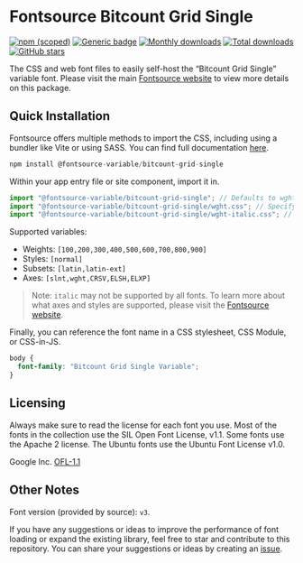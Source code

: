 # Fontsource Bitcount Grid Single

[![npm (scoped)](https://img.shields.io/npm/v/@fontsource-variable/bitcount-grid-single?color=brightgreen)](https://www.npmjs.com/package/@fontsource-variable/bitcount-grid-single) [![Generic badge](https://img.shields.io/badge/fontsource-passing-brightgreen)](https://github.com/fontsource/fontsource) [![Monthly downloads](https://badgen.net/npm/dm/@fontsource-variable/bitcount-grid-single)](https://github.com/fontsource/fontsource) [![Total downloads](https://badgen.net/npm/dt/@fontsource-variable/bitcount-grid-single)](https://github.com/fontsource/fontsource) [![GitHub stars](https://img.shields.io/github/stars/fontsource/fontsource.svg?style=social&label=Star)](https://github.com/fontsource/fontsource/stargazers)

The CSS and web font files to easily self-host the “Bitcount Grid Single” variable font. Please visit the main [Fontsource website](https://fontsource.org/fonts/bitcount-grid-single) to view more details on this package.

## Quick Installation

Fontsource offers multiple methods to import the CSS, including using a bundler like Vite or using SASS. You can find full documentation [here](https://fontsource.org/docs/getting-started/introduction).

```javascript
npm install @fontsource-variable/bitcount-grid-single
```

Within your app entry file or site component, import it in.

```javascript
import "@fontsource-variable/bitcount-grid-single"; // Defaults to wght axis
import "@fontsource-variable/bitcount-grid-single/wght.css"; // Specify axis
import "@fontsource-variable/bitcount-grid-single/wght-italic.css"; // Specify axis and style
```

Supported variables:
- Weights: `[100,200,300,400,500,600,700,800,900]`
- Styles: `[normal]`
- Subsets: `[latin,latin-ext]`
- Axes: `[slnt,wght,CRSV,ELSH,ELXP]`

> Note: `italic` may not be supported by all fonts. To learn more about what axes and styles are supported, please visit the [Fontsource website](https://fontsource.org/fonts/bitcount-grid-single).

Finally, you can reference the font name in a CSS stylesheet, CSS Module, or CSS-in-JS.

```css
body {
  font-family: "Bitcount Grid Single Variable";
}
```

## Licensing
Always make sure to read the license for each font you use. Most of the fonts in the collection use the SIL Open Font License, v1.1. Some fonts use the Apache 2 license. The Ubuntu fonts use the Ubuntu Font License v1.0.

Google Inc.
[OFL-1.1](http://scripts.sil.org/OFL)

## Other Notes
Font version (provided by source): `v3`.

If you have any suggestions or ideas to improve the performance of font loading or expand the existing library, feel free to star and contribute to this repository. You can share your suggestions or ideas by creating an [issue](https://github.com/fontsource/fontsource/issues).